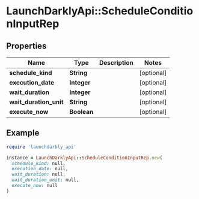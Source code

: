 # LaunchDarklyApi::ScheduleConditionInputRep

## Properties

| Name | Type | Description | Notes |
| ---- | ---- | ----------- | ----- |
| **schedule_kind** | **String** |  | [optional] |
| **execution_date** | **Integer** |  | [optional] |
| **wait_duration** | **Integer** |  | [optional] |
| **wait_duration_unit** | **String** |  | [optional] |
| **execute_now** | **Boolean** |  | [optional] |

## Example

```ruby
require 'launchdarkly_api'

instance = LaunchDarklyApi::ScheduleConditionInputRep.new(
  schedule_kind: null,
  execution_date: null,
  wait_duration: null,
  wait_duration_unit: null,
  execute_now: null
)
```

